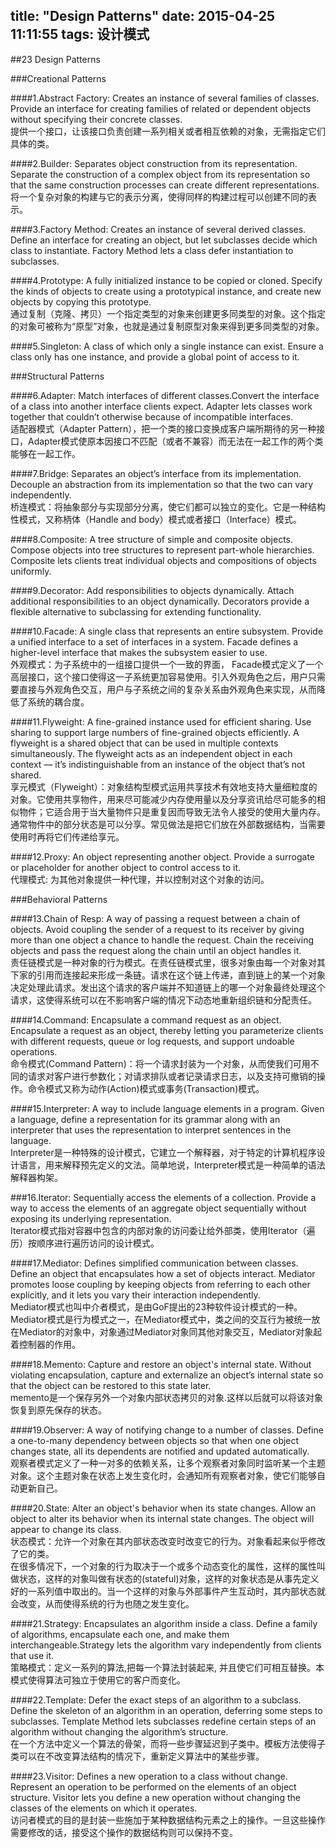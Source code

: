 title: "Design Patterns"
date: 2015-04-25 11:11:55
tags: 设计模式
---
##23 Design Patterns

###Creational Patterns

####1.Abstract Factory:
Creates an instance of several families of classes. Provide an interface for creating families of related or dependent objects without specifying their concrete classes.   
提供一个接口，让该接口负责创建一系列相关或者相互依赖的对象，无需指定它们具体的类。

####2.Builder:
Separates object construction from its representation. Separate the construction of a complex object from its representation so that the same construction processes can create different representations.   
将一个复杂对象的构建与它的表示分离，使得同样的构建过程可以创建不同的表示。

####3.Factory Method:
Creates an instance of several derived classes. Define an interface for creating an object, but let subclasses decide which class to instantiate. Factory Method lets a class defer instantiation to subclasses.

####4.Prototype:
A fully initialized instance to be copied or cloned. Specify the kinds of objects to create using a prototypical instance, and create new objects by copying this prototype.   
通过复制（克隆、拷贝）一个指定类型的对象来创建更多同类型的对象。这个指定的对象可被称为“原型”对象，也就是通过复制原型对象来得到更多同类型的对象。

####5.Singleton:
A class of which only a single instance can exist. Ensure a class only has one instance, and provide a global point of access to it.

###Structural Patterns   

####6.Adapter:
Match interfaces of different classes.Convert the interface of a class into another interface clients expect. Adapter lets classes work together that couldn’t otherwise because of incompatible interfaces.   
适配器模式（Adapter Pattern），把一个类的接口变换成客户端所期待的另一种接口，Adapter模式使原本因接口不匹配（或者不兼容）而无法在一起工作的两个类能够在一起工作。

####7.Bridge:
Separates an object’s interface from its implementation. Decouple an abstraction from its implementation so that the two can vary independently.   
桥连模式：将抽象部分与实现部分分离，使它们都可以独立的变化。它是一种结构性模式，又称柄体（Handle and body）模式或者接口（Interface）模式。

####8.Composite:
A tree structure of simple and composite objects. Compose objects into tree structures to represent part-whole hierarchies. Composite lets clients treat individual objects and compositions of objects uniformly.

####9.Decorator:
Add responsibilities to objects dynamically.  Attach additional responsibilities to an object dynamically. Decorators provide a flexible alternative to subclassing for extending functionality.

####10.Facade:
A single class that represents an entire subsystem. Provide a unified interface to a set of interfaces in a system. Facade defines a higher-level interface that makes the subsystem easier to use.   
外观模式：为子系统中的一组接口提供一个一致的界面， Facade模式定义了一个高层接口，这个接口使得这一子系统更加容易使用。引入外观角色之后，用户只需要直接与外观角色交互，用户与子系统之间的复杂关系由外观角色来实现，从而降低了系统的耦合度。

####11.Flyweight:
A fine-grained instance used for efficient sharing. Use sharing to support large numbers of fine-grained objects efficiently. A flyweight is a shared object that can be used in multiple contexts simultaneously. The flyweight acts as an independent object in each context — it’s indistinguishable from an instance of the object that’s not shared.   
享元模式（Flyweight）：对象结构型模式运用共享技术有效地支持大量细粒度的对象。它使用共享物件，用来尽可能减少内存使用量以及分享资讯给尽可能多的相似物件；它适合用于当大量物件只是重复因而导致无法令人接受的使用大量内存。通常物件中的部分状态是可以分享。常见做法是把它们放在外部数据结构，当需要使用时再将它们传递给享元。

####12.Proxy:
An object representing another object. Provide a surrogate or placeholder for another object to control access to it.   
代理模式:   为其他对象提供一种代理，并以控制对这个对象的访问。

###Behavioral Patterns

####13.Chain of Resp:
A way of passing a request between a chain of objects. Avoid coupling the sender of a request to its receiver by giving more than one object a  chance to handle the request. Chain the receiving objects and pass the request along the chain until an object handles it.   
责任链模式是一种对象的行为模式。在责任链模式里，很多对象由每一个对象对其下家的引用而连接起来形成一条链。请求在这个链上传递，直到链上的某一个对象决定处理此请求。发出这个请求的客户端并不知道链上的哪一个对象最终处理这个请求，这使得系统可以在不影响客户端的情况下动态地重新组织链和分配责任。

####14.Command:
Encapsulate a command request as an object. Encapsulate a request as an object, thereby letting you parameterize clients with different requests, queue or log requests, and support undoable operations.   
命令模式(Command Pattern)：将一个请求封装为一个对象，从而使我们可用不同的请求对客户进行参数化；对请求排队或者记录请求日志，以及支持可撤销的操作。命令模式又称为动作(Action)模式或事务(Transaction)模式。

####15.Interpreter:
A way to include language elements in a program. Given a language, define a representation for its grammar along with an interpreter that uses the representation to interpret sentences in the language.   
Interpreter是一种特殊的设计模式，它建立一个解释器，对于特定的计算机程序设计语言，用来解释预先定义的文法。简单地说，Interpreter模式是一种简单的语法解释器构架。

###16.Iterator:
Sequentially access the elements of a collection. Provide a way to access the elements of an aggregate object sequentially without exposing its underlying representation.   
Iterator模式指对容器中包含的内部对象的访问委让给外部类，使用Iterator（遍历）按顺序进行遍历访问的设计模式。

####17.Mediator:
Defines simplified communication between classes. Define an object that encapsulates how a set of objects interact. Mediator promotes loose coupling by keeping objects from referring to each other explicitly, and it lets you vary their interaction independently.   
Mediator模式也叫中介者模式，是由GoF提出的23种软件设计模式的一种。Mediator模式是行为模式之一，在Mediator模式中，类之间的交互行为被统一放在Mediator的对象中，对象通过Mediator对象同其他对象交互，Mediator对象起着控制器的作用。

####18.Memento:
Capture and restore an object's internal state. Without violating encapsulation, capture and externalize an object’s internal state so that the object can be restored to this state later.   
memento是一个保存另外一个对象内部状态拷贝的对象.这样以后就可以将该对象恢复到原先保存的状态。

####19.Observer:
A way of notifying change to a number of classes. Define a one-to-many dependency between objects so that when one object changes state, all its dependents are notified and updated automatically.   
观察者模式定义了一种一对多的依赖关系，让多个观察者对象同时监听某一个主题对象。这个主题对象在状态上发生变化时，会通知所有观察者对象，使它们能够自动更新自己。

####20.State:
Alter an object's behavior when its state changes. Allow an object to alter its behavior when its internal state changes. The object will appear to change its class.   
状态模式：允许一个对象在其内部状态改变时改变它的行为。对象看起来似乎修改了它的类。   
在很多情况下，一个对象的行为取决于一个或多个动态变化的属性，这样的属性叫做状态，这样的对象叫做有状态的(stateful)对象，这样的对象状态是从事先定义好的一系列值中取出的。当一个这样的对象与外部事件产生互动时，其内部状态就会改变，从而使得系统的行为也随之发生变化。

####21.Strategy:
Encapsulates an algorithm inside a class. Define a family of algorithms, encapsulate each one, and make them interchangeable.Strategy lets the algorithm vary independently from clients that use it.   
策略模式：定义一系列的算法,把每一个算法封装起来, 并且使它们可相互替换。本模式使得算法可独立于使用它的客户而变化。

####22.Template:
Defer the exact steps of an algorithm to a subclass. Define the skeleton of an algorithm in an operation, deferring some steps to subclasses. Template Method lets subclasses redefine certain steps of an algorithm without changing the algorithm’s structure.   
在一个方法中定义一个算法的骨架，而将一些步骤延迟到子类中。模板方法使得子类可以在不改变算法结构的情况下，重新定义算法中的某些步骤。

####23.Visitor:
Defines a new operation to a class without change. Represent an operation to be performed on the elements of an object structure. Visitor lets you define a new operation without changing the classes of the elements on which it operates.   
访问者模式的目的是封装一些施加于某种数据结构元素之上的操作。一旦这些操作需要修改的话，接受这个操作的数据结构则可以保持不变。
